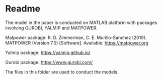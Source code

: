 # Readme
The model in the paper is conducted on MATLAB platform with packages involving GUROBI, YALMIP and MATPOWER.

Matpower package: R. D. Zimmerman, C. E. Murillo-Sanchez (2019). MATPOWER (Version 7.0) [Software]. Available: https://matpower.org

Yalmip package: https://yalmip.github.io/

Gurobi package: https://www.gurobi.com/

The files in this folder are used to conduct the models.
